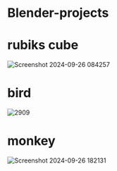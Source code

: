 # Blender-projects
# rubiks cube
![Screenshot 2024-09-26 084257](https://github.com/user-attachments/assets/bf188062-3b00-4213-bc05-b886b481cbce)
# bird
![2909](https://github.com/user-attachments/assets/9a90292e-f2d9-439a-8727-e2c77d90a8ba)
# monkey
![Screenshot 2024-09-26 182131](https://github.com/user-attachments/assets/97297699-92f7-4225-9a52-3ab234965abc)
